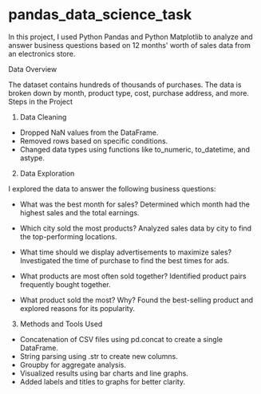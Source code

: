 # pandas_data_science_task
In this project, I used Python Pandas and Python Matplotlib to analyze and answer business questions based on 12 months' worth of sales data from an electronics store.

Data Overview  

The dataset contains hundreds of thousands of purchases.
The data is broken down by month, product type, cost, purchase address, and more.
Steps in the Project  

1. Data Cleaning
   
- Dropped NaN values from the DataFrame.
- Removed rows based on specific conditions.
- Changed data types using functions like to_numeric, to_datetime, and astype.  

2. Data Exploration  

I explored the data to answer the following business questions:

- What was the best month for sales?
Determined which month had the highest sales and the total earnings.

- Which city sold the most products?
Analyzed sales data by city to find the top-performing locations.

- What time should we display advertisements to maximize sales?
Investigated the time of purchase to find the best times for ads.

- What products are most often sold together?
Identified product pairs frequently bought together.

- What product sold the most? Why?
Found the best-selling product and explored reasons for its popularity.

3. Methods and Tools Used
   
- Concatenation of CSV files using pd.concat to create a single DataFrame.
- String parsing using .str to create new columns.
- Groupby for aggregate analysis.
- Visualized results using bar charts and line graphs.
- Added labels and titles to graphs for better clarity.
